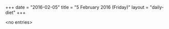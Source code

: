 +++
date = "2016-02-05"
title = "5 February 2016 (Friday)"
layout = "daily-diet"
+++


\<no entries\>
